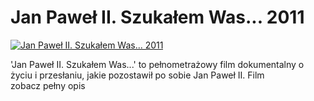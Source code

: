 Jan Paweł II. Szukałem Was... 2011 
=============
[![Jan Paweł II. Szukałem Was... 2011 ](http://vidos.pl/images/player.gif)](http://vidos.pl/jan-pawel-ii-szukalem-was-2011)

 'Jan Paweł II. Szukałem Was...' to pełnometrażowy film dokumentalny o życiu i przesłaniu, jakie pozostawił po sobie Jan Paweł II. Film zobacz pełny opis
